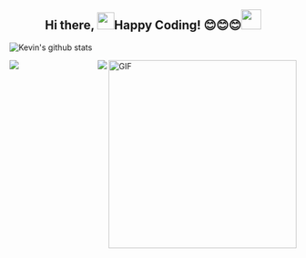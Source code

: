 
<!--
**lonelygo/lonelygo** is a ✨ _special_ ✨ repository because its `README.md` (this file) appears on your GitHub profile.

Here are some ideas to get you started:

- 🔭 I’m currently working on ...
- 🌱 I’m currently learning ...
- 👯 I’m looking to collaborate on ...
- 🤔 I’m looking for help with ...
- 💬 Ask me about ...
- 📫 How to reach me: ...
- 😄 Pronouns: ...
- ⚡ Fun fact: ...
-->

<h2 align="center"><b>Hi there, </b><img src="https://raw.githubusercontent.com/iampavangandhi/iampavangandhi/master/gifs/Hi.gif" width="30px"><b>Happy Coding! 😊😊😊</b><img src="https://media.giphy.com/media/WUlplcMpOCEmTGBtBW/giphy.gif" width="35px"></h2>


![Kevin's github stats](https://github-readme-stats.vercel.app/api?username=lonelygo&show_icons=true&theme=dracula)

<img align="right" alt="GIF" src="https://media.giphy.com/media/iIqmM5tTjmpOB9mpbn/giphy.gif" width="330px" />
<!--
![Kevin's Zhihu stats](https://stats.justsong.cn/api/zhihu?username=lonelygo&title_color=fff&icon_color=79ff97&text_color=9f9f9f&bg_color=151515)
[![Top Langs](https://github-readme-stats.vercel.app/api/top-langs/?username=lonelygo&layout=compact&theme=dracula)](https://github.com/anuraghazra/github-readme-stats)
-->

<a href="https://github.com/lonelygo/Shift-AI-models-to-real-world-products">
  <img align="left" src="https://github-readme-stats.vercel.app/api/pin/?username=lonelygo&repo=Shift-AI-models-to-real-world-products&theme=dracula" />
</a>
<a href="https://github.com/lonelygo/container_detection">
  <img align="right" src="https://github-readme-stats.vercel.app/api/pin/?username=lonelygo&repo=container_detection&theme=dracula" />
</a>

